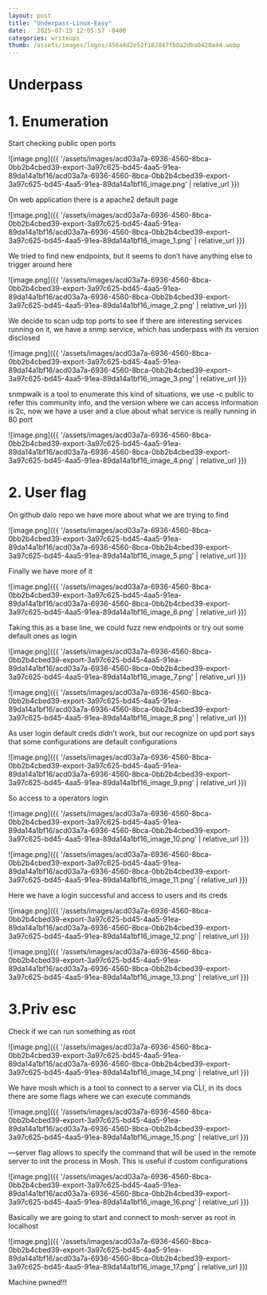 ```yaml
---
layout: post
title: "Underpass-Linux-Easy"
date:   2025-07-15 12:05:57 -0400
categories: writeups
thumb: /assets/images/logos/456a4d2e52f182847fb0a2dba0420a44.webp
---
```


# Underpass

# 1. Enumeration

Start checking public open ports

![image.png]({{ '/assets/images/acd03a7a-6936-4560-8bca-0bb2b4cbed39-export-3a97c625-bd45-4aa5-91ea-89da14a1bf16/acd03a7a-6936-4560-8bca-0bb2b4cbed39-export-3a97c625-bd45-4aa5-91ea-89da14a1bf16_image.png' | relative_url }})

On web application there is a apache2 default page

![image.png]({{ '/assets/images/acd03a7a-6936-4560-8bca-0bb2b4cbed39-export-3a97c625-bd45-4aa5-91ea-89da14a1bf16/acd03a7a-6936-4560-8bca-0bb2b4cbed39-export-3a97c625-bd45-4aa5-91ea-89da14a1bf16_image_1.png' | relative_url }})

We tried to find new endpoints, but it seems to don’t have anything else to trigger around here

![image.png]({{ '/assets/images/acd03a7a-6936-4560-8bca-0bb2b4cbed39-export-3a97c625-bd45-4aa5-91ea-89da14a1bf16/acd03a7a-6936-4560-8bca-0bb2b4cbed39-export-3a97c625-bd45-4aa5-91ea-89da14a1bf16_image_2.png' | relative_url }})

We decide to scan udp top ports to see if there are interesting services running on it, we have a snmp service, which has underpass with its version disclosed

![image.png]({{ '/assets/images/acd03a7a-6936-4560-8bca-0bb2b4cbed39-export-3a97c625-bd45-4aa5-91ea-89da14a1bf16/acd03a7a-6936-4560-8bca-0bb2b4cbed39-export-3a97c625-bd45-4aa5-91ea-89da14a1bf16_image_3.png' | relative_url }})

snmpwalk is a tool to enumerate this kind of situations, we use -c public to refer this community info, and the version where we can access information is 2c, now we have a user and a clue about what service is really running in  80 port 

![image.png]({{ '/assets/images/acd03a7a-6936-4560-8bca-0bb2b4cbed39-export-3a97c625-bd45-4aa5-91ea-89da14a1bf16/acd03a7a-6936-4560-8bca-0bb2b4cbed39-export-3a97c625-bd45-4aa5-91ea-89da14a1bf16_image_4.png' | relative_url }})

# 2. User flag

On github dalo repo we have more about what we are trying to find

![image.png]({{ '/assets/images/acd03a7a-6936-4560-8bca-0bb2b4cbed39-export-3a97c625-bd45-4aa5-91ea-89da14a1bf16/acd03a7a-6936-4560-8bca-0bb2b4cbed39-export-3a97c625-bd45-4aa5-91ea-89da14a1bf16_image_5.png' | relative_url }})

Finally we have more of it

![image.png]({{ '/assets/images/acd03a7a-6936-4560-8bca-0bb2b4cbed39-export-3a97c625-bd45-4aa5-91ea-89da14a1bf16/acd03a7a-6936-4560-8bca-0bb2b4cbed39-export-3a97c625-bd45-4aa5-91ea-89da14a1bf16_image_6.png' | relative_url }})

Taking this as a base line, we could fuzz new endpoints or try out some default ones as login

![image.png]({{ '/assets/images/acd03a7a-6936-4560-8bca-0bb2b4cbed39-export-3a97c625-bd45-4aa5-91ea-89da14a1bf16/acd03a7a-6936-4560-8bca-0bb2b4cbed39-export-3a97c625-bd45-4aa5-91ea-89da14a1bf16_image_7.png' | relative_url }})

![image.png]({{ '/assets/images/acd03a7a-6936-4560-8bca-0bb2b4cbed39-export-3a97c625-bd45-4aa5-91ea-89da14a1bf16/acd03a7a-6936-4560-8bca-0bb2b4cbed39-export-3a97c625-bd45-4aa5-91ea-89da14a1bf16_image_8.png' | relative_url }})

As user login default creds didn’t work, but our recognize on upd port says that some configurations are default configurations

![image.png]({{ '/assets/images/acd03a7a-6936-4560-8bca-0bb2b4cbed39-export-3a97c625-bd45-4aa5-91ea-89da14a1bf16/acd03a7a-6936-4560-8bca-0bb2b4cbed39-export-3a97c625-bd45-4aa5-91ea-89da14a1bf16_image_9.png' | relative_url }})

So access to a operators login 

![image.png]({{ '/assets/images/acd03a7a-6936-4560-8bca-0bb2b4cbed39-export-3a97c625-bd45-4aa5-91ea-89da14a1bf16/acd03a7a-6936-4560-8bca-0bb2b4cbed39-export-3a97c625-bd45-4aa5-91ea-89da14a1bf16_image_10.png' | relative_url }})

![image.png]({{ '/assets/images/acd03a7a-6936-4560-8bca-0bb2b4cbed39-export-3a97c625-bd45-4aa5-91ea-89da14a1bf16/acd03a7a-6936-4560-8bca-0bb2b4cbed39-export-3a97c625-bd45-4aa5-91ea-89da14a1bf16_image_11.png' | relative_url }})

Here we have a login successful and access to users and its creds

![image.png]({{ '/assets/images/acd03a7a-6936-4560-8bca-0bb2b4cbed39-export-3a97c625-bd45-4aa5-91ea-89da14a1bf16/acd03a7a-6936-4560-8bca-0bb2b4cbed39-export-3a97c625-bd45-4aa5-91ea-89da14a1bf16_image_12.png' | relative_url }})

![image.png]({{ '/assets/images/acd03a7a-6936-4560-8bca-0bb2b4cbed39-export-3a97c625-bd45-4aa5-91ea-89da14a1bf16/acd03a7a-6936-4560-8bca-0bb2b4cbed39-export-3a97c625-bd45-4aa5-91ea-89da14a1bf16_image_13.png' | relative_url }})

# 3.Priv esc

Check if we can run something as root

![image.png]({{ '/assets/images/acd03a7a-6936-4560-8bca-0bb2b4cbed39-export-3a97c625-bd45-4aa5-91ea-89da14a1bf16/acd03a7a-6936-4560-8bca-0bb2b4cbed39-export-3a97c625-bd45-4aa5-91ea-89da14a1bf16_image_14.png' | relative_url }})

We have mosh which is a tool to connect to a server via CLI, in its docs there are some flags where we can execute commands

![image.png]({{ '/assets/images/acd03a7a-6936-4560-8bca-0bb2b4cbed39-export-3a97c625-bd45-4aa5-91ea-89da14a1bf16/acd03a7a-6936-4560-8bca-0bb2b4cbed39-export-3a97c625-bd45-4aa5-91ea-89da14a1bf16_image_15.png' | relative_url }})

—server flag allows to specify the command that will be used in the remote server to init the process in Mosh. This is useful if custom configurations

![image.png]({{ '/assets/images/acd03a7a-6936-4560-8bca-0bb2b4cbed39-export-3a97c625-bd45-4aa5-91ea-89da14a1bf16/acd03a7a-6936-4560-8bca-0bb2b4cbed39-export-3a97c625-bd45-4aa5-91ea-89da14a1bf16_image_16.png' | relative_url }})

Basically we are going to start and connect to mosh-server as root in localhost 

![image.png]({{ '/assets/images/acd03a7a-6936-4560-8bca-0bb2b4cbed39-export-3a97c625-bd45-4aa5-91ea-89da14a1bf16/acd03a7a-6936-4560-8bca-0bb2b4cbed39-export-3a97c625-bd45-4aa5-91ea-89da14a1bf16_image_17.png' | relative_url }})

Machine pwned!!!
<script src="{{ '/assets/js/matrix-overlay.js' | relative_url }}"></script>
